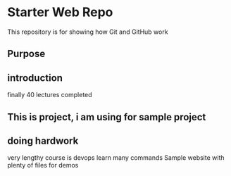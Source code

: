 # Starter Web Repo

This repository is for showing how Git and GitHub work

## Purpose
## introduction
finally 40 lectures completed
## This is project, i am using for sample project
## doing hardwork
very lengthy course is devops 
learn many commands
Sample website with plenty of files for demos
